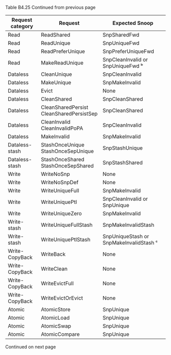 Table B4.25 Continued from previous page

| Request category | Request                                        | Expected Snoop                          |
|------------------|------------------------------------------------|-----------------------------------------|
| Read             | ReadShared                                     | SnpSharedFwd                            |
| Read             | ReadUnique                                     | SnpUniqueFwd                            |
| Read             | ReadPreferUnique                               | SnpPreferUniqueFwd                      |
| Read             | MakeReadUnique                                 | SnpCleanInvalid or SnpUniqueFwd ᵇ       |
| Dataless         | CleanUnique                                    | SnpCleanInvalid                         |
| Dataless         | MakeUnique                                     | SnpMakeInvalid                          |
| Dataless         | Evict                                          | None                                    |
| Dataless         | CleanShared                                    | SnpCleanShared                          |
| Dataless         | CleanSharedPersist </br> CleanSharedPersistSep | SnpCleanShared                          |
| Dataless         | CleanInvalid </br> CleanInvalidPoPA            | SnpCleanInvalid                         |
| Dataless         | MakeInvalid                                    | SnpMakeInvalid                          |
| Dataless-stash   | StashOnceUnique </br> StashOnceSepUnique       | SnpStashUnique                          |
| Dataless-stash   | StashOnceShared </br> StashOnceSepShared       | SnpStashShared                          |
| Write            | WriteNoSnp                                     | None                                    |
| Write            | WriteNoSnpDef                                  | None                                    |
| Write            | WriteUniqueFull                                | SnpMakeInvalid                          |
| Write            | WriteUniquePtl                                 | SnpCleanInvalid or SnpUnique            |
| Write            | WriteUniqueZero                                | SnpMakeInvalid                          |
| Write-stash      | WriteUniqueFullStash                           | SnpMakeInvalidStash                     |
| Write-stash      | WriteUniquePtlStash                            | SnpUniqueStash or SnpMakeInvalidStash ᶜ |
| Write-CopyBack   | WriteBack                                      | None                                    |
| Write-CopyBack   | WriteClean                                     | None                                    |
| Write-CopyBack   | WriteEvictFull                                 | None                                    |
| Write-CopyBack   | WriteEvictOrEvict                              | None                                    |
| Atomic           | AtomicStore                                    | SnpUnique                               |
| Atomic           | AtomicLoad                                     | SnpUnique                               |
| Atomic           | AtomicSwap                                     | SnpUnique                               |
| Atomic           | AtomicCompare                                  | SnpUnique                               |

Continued on next page